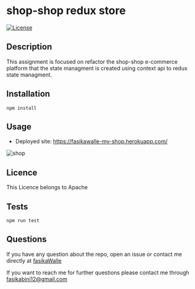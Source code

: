 # shop-shop redux store

[![License](https://img.shields.io/badge/License-Apache%202.0-yellow.svg)](https://opensource.org/licenses/Apache-2.0)

## Description

This assignment is focused on refactor the shop-shop e-commerce platform that the state managment is created using context api to redux state managment.

## Installation

`npm install`

## Usage
- Deployed site: https://fasikawalle-my-shop.herokuapp.com/

![shop](https://user-images.githubusercontent.com/73629983/119442883-3e655a00-bcee-11eb-8898-59a0171d2cad.png)


## Licence

This Licence belongs to Apache

## Tests

`npm run test`

## Questions

If you have any question about the repo, open an issue or contact me directly at [fasikaWalle](https://github.com/fasikaWalle/)

If you want to reach me for further questions please contact me through fasikabini12@gmail.com
